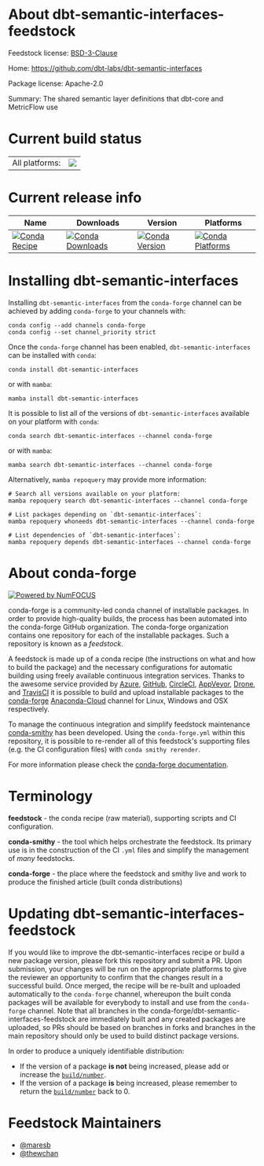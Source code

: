 About dbt-semantic-interfaces-feedstock
=======================================

Feedstock license: [BSD-3-Clause](https://github.com/conda-forge/dbt-semantic-interfaces-feedstock/blob/main/LICENSE.txt)

Home: https://github.com/dbt-labs/dbt-semantic-interfaces

Package license: Apache-2.0

Summary: The shared semantic layer definitions that dbt-core and MetricFlow use

Current build status
====================


<table><tr><td>All platforms:</td>
    <td>
      <a href="https://dev.azure.com/conda-forge/feedstock-builds/_build/latest?definitionId=19958&branchName=main">
        <img src="https://dev.azure.com/conda-forge/feedstock-builds/_apis/build/status/dbt-semantic-interfaces-feedstock?branchName=main">
      </a>
    </td>
  </tr>
</table>

Current release info
====================

| Name | Downloads | Version | Platforms |
| --- | --- | --- | --- |
| [![Conda Recipe](https://img.shields.io/badge/recipe-dbt--semantic--interfaces-green.svg)](https://anaconda.org/conda-forge/dbt-semantic-interfaces) | [![Conda Downloads](https://img.shields.io/conda/dn/conda-forge/dbt-semantic-interfaces.svg)](https://anaconda.org/conda-forge/dbt-semantic-interfaces) | [![Conda Version](https://img.shields.io/conda/vn/conda-forge/dbt-semantic-interfaces.svg)](https://anaconda.org/conda-forge/dbt-semantic-interfaces) | [![Conda Platforms](https://img.shields.io/conda/pn/conda-forge/dbt-semantic-interfaces.svg)](https://anaconda.org/conda-forge/dbt-semantic-interfaces) |

Installing dbt-semantic-interfaces
==================================

Installing `dbt-semantic-interfaces` from the `conda-forge` channel can be achieved by adding `conda-forge` to your channels with:

```
conda config --add channels conda-forge
conda config --set channel_priority strict
```

Once the `conda-forge` channel has been enabled, `dbt-semantic-interfaces` can be installed with `conda`:

```
conda install dbt-semantic-interfaces
```

or with `mamba`:

```
mamba install dbt-semantic-interfaces
```

It is possible to list all of the versions of `dbt-semantic-interfaces` available on your platform with `conda`:

```
conda search dbt-semantic-interfaces --channel conda-forge
```

or with `mamba`:

```
mamba search dbt-semantic-interfaces --channel conda-forge
```

Alternatively, `mamba repoquery` may provide more information:

```
# Search all versions available on your platform:
mamba repoquery search dbt-semantic-interfaces --channel conda-forge

# List packages depending on `dbt-semantic-interfaces`:
mamba repoquery whoneeds dbt-semantic-interfaces --channel conda-forge

# List dependencies of `dbt-semantic-interfaces`:
mamba repoquery depends dbt-semantic-interfaces --channel conda-forge
```


About conda-forge
=================

[![Powered by
NumFOCUS](https://img.shields.io/badge/powered%20by-NumFOCUS-orange.svg?style=flat&colorA=E1523D&colorB=007D8A)](https://numfocus.org)

conda-forge is a community-led conda channel of installable packages.
In order to provide high-quality builds, the process has been automated into the
conda-forge GitHub organization. The conda-forge organization contains one repository
for each of the installable packages. Such a repository is known as a *feedstock*.

A feedstock is made up of a conda recipe (the instructions on what and how to build
the package) and the necessary configurations for automatic building using freely
available continuous integration services. Thanks to the awesome service provided by
[Azure](https://azure.microsoft.com/en-us/services/devops/), [GitHub](https://github.com/),
[CircleCI](https://circleci.com/), [AppVeyor](https://www.appveyor.com/),
[Drone](https://cloud.drone.io/welcome), and [TravisCI](https://travis-ci.com/)
it is possible to build and upload installable packages to the
[conda-forge](https://anaconda.org/conda-forge) [Anaconda-Cloud](https://anaconda.org/)
channel for Linux, Windows and OSX respectively.

To manage the continuous integration and simplify feedstock maintenance
[conda-smithy](https://github.com/conda-forge/conda-smithy) has been developed.
Using the ``conda-forge.yml`` within this repository, it is possible to re-render all of
this feedstock's supporting files (e.g. the CI configuration files) with ``conda smithy rerender``.

For more information please check the [conda-forge documentation](https://conda-forge.org/docs/).

Terminology
===========

**feedstock** - the conda recipe (raw material), supporting scripts and CI configuration.

**conda-smithy** - the tool which helps orchestrate the feedstock.
                   Its primary use is in the construction of the CI ``.yml`` files
                   and simplify the management of *many* feedstocks.

**conda-forge** - the place where the feedstock and smithy live and work to
                  produce the finished article (built conda distributions)


Updating dbt-semantic-interfaces-feedstock
==========================================

If you would like to improve the dbt-semantic-interfaces recipe or build a new
package version, please fork this repository and submit a PR. Upon submission,
your changes will be run on the appropriate platforms to give the reviewer an
opportunity to confirm that the changes result in a successful build. Once
merged, the recipe will be re-built and uploaded automatically to the
`conda-forge` channel, whereupon the built conda packages will be available for
everybody to install and use from the `conda-forge` channel.
Note that all branches in the conda-forge/dbt-semantic-interfaces-feedstock are
immediately built and any created packages are uploaded, so PRs should be based
on branches in forks and branches in the main repository should only be used to
build distinct package versions.

In order to produce a uniquely identifiable distribution:
 * If the version of a package **is not** being increased, please add or increase
   the [``build/number``](https://docs.conda.io/projects/conda-build/en/latest/resources/define-metadata.html#build-number-and-string).
 * If the version of a package **is** being increased, please remember to return
   the [``build/number``](https://docs.conda.io/projects/conda-build/en/latest/resources/define-metadata.html#build-number-and-string)
   back to 0.

Feedstock Maintainers
=====================

* [@maresb](https://github.com/maresb/)
* [@thewchan](https://github.com/thewchan/)

